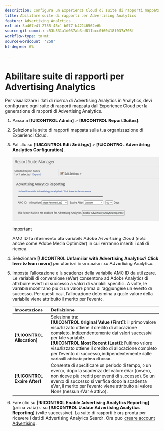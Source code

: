 ```yaml
---
description: Configura un Experience Cloud di suite di rapporti mappata da utilizzare in Advertising Analytics.
title: Abilitare suite di rapporti per Advertising Analytics
feature: Advertising Analytics
exl-id: 3a467e41-2755-46c1-b077-b42946562e6b
source-git-commit: c53b533a1d037ab3ed811bcc0960418f037a708f
workflow-type: tm+mt
source-wordcount: '258'
ht-degree: 6%

---
```


# Abilitare suite di rapporti per Advertising Analytics

Per visualizzare i dati di ricerca di Advertising Analytics in Analytics, devi configurare ogni suite di rapporti mappata dall’Experience Cloud per la generazione di rapporti di Advertising Analytics.

1. Passa a **[!UICONTROL Admin]** > **[!UICONTROL Report Suites]**.

1. Seleziona la suite di rapporti mappata sulla tua organizzazione di Experienci Cloud.
1. Fai clic su **[!UICONTROL Edit Settings]** > **[!UICONTROL Advertising Analytics Configuration]**.

   ![Reporting](assets/aa-reporting.png)

   >[!IMPORTANT]
   >
   >AMO ID fa riferimento alla variabile Adobe Advertising Cloud (nota anche come Adobe Media Optimizer) in cui verranno inseriti i dati di ricerca.

1. Selezionare **[!UICONTROL Unfamiliar with Advertising Analytics? Click here to learn more]** per ulteriori informazioni su Advertising Analytics.

1. Imposta l’allocazione e la scadenza della variabile AMO ID da utilizzare. Le variabili di conversione (eVar) consentono ad Adobe Analytics di attribuire eventi di successo a valori di variabili specifici. A volte, le variabili incontrano più di un valore prima di raggiungere un evento di successo. Per questi casi, l’allocazione determina a quale valore della variabile viene attribuito il merito per l’evento.

   | Impostazione | Definizione |
   |--- |--- |
   | **[!UICONTROL Allocation]** | Seleziona tra:<br/> **[!UICONTROL Original Value (First)]**: il primo valore visualizzato ottiene il credito di allocazione completo, indipendentemente dai valori successivi per tale variabile. <br/>**[!UICONTROL Most Recent (Last)]**: l&#39;ultimo valore visualizzato ottiene il credito di allocazione completo per l&#39;evento di successo, indipendentemente dalle variabili attivate prima di esso. |
   | **[!UICONTROL Expire After]** | Consente di specificare un periodo di tempo, o un evento, dopo la scadenza del valore eVar (ovvero, non riceve più crediti per eventi di successo).  Se un evento di successo si verifica dopo la scadenza eVar, il merito per l’evento viene attribuito al valore None (nessun eVar è attivo). |

1. Fare clic su **[!UICONTROL Enable Advertising Analytics Reporting]** (prima volta) o su **[!UICONTROL Update Advertising Analytics Reporting]** (volte successive). La suite di rapporti è ora pronta per ricevere i dati di Advertising Analytics Search. Ora puoi [creare account Advertising](/help/integrate/c-advertising-analytics/c-adanalytics-workflow/aa-create-ad-account.md).
